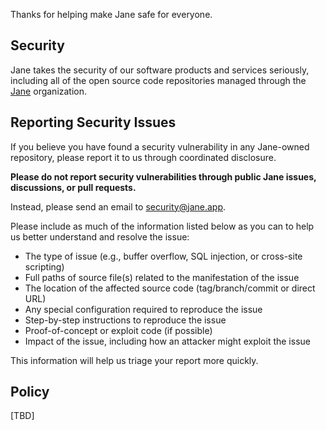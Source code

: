 Thanks for helping make Jane safe for everyone.

## Security

Jane takes the security of our software products and services seriously, including all of the open source code repositories managed through the [Jane](https://github.com/janeapp) organization.

## Reporting Security Issues

If you believe you have found a security vulnerability in any Jane-owned repository, please report it to us through coordinated disclosure.

**Please do not report security vulnerabilities through public Jane issues, discussions, or pull requests.**

Instead, please send an email to security@jane.app.

Please include as much of the information listed below as you can to help us better understand and resolve the issue:

  * The type of issue (e.g., buffer overflow, SQL injection, or cross-site scripting)
  * Full paths of source file(s) related to the manifestation of the issue
  * The location of the affected source code (tag/branch/commit or direct URL)
  * Any special configuration required to reproduce the issue
  * Step-by-step instructions to reproduce the issue
  * Proof-of-concept or exploit code (if possible)
  * Impact of the issue, including how an attacker might exploit the issue

This information will help us triage your report more quickly.

## Policy

[TBD]
